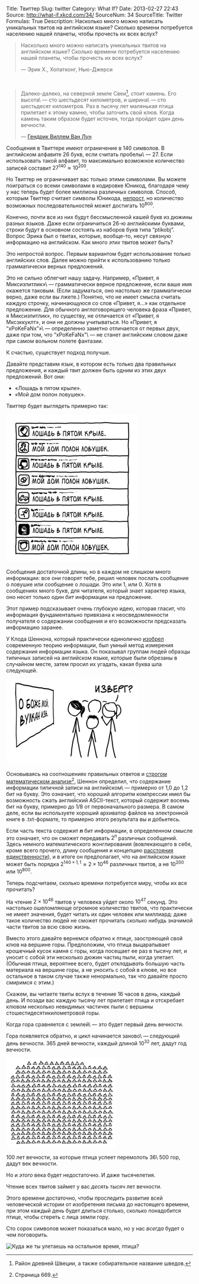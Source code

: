 Title: Твиттер
Slug: twitter
Category: What If?
Date: 2013-02-27 22:43
Source: http://what-if.xkcd.com/34/
SourceNum: 34
SourceTitle: Twitter
Formulas: True
Description: Насколько много можно написать уникальных твитов на английском языке? Сколько времени потребуется населению нашей планеты, чтобы прочесть их всех вслух?

> Насколько много можно написать уникальных твитов на английском языке? Сколько времени потребуется населению нашей планеты, чтобы прочесть их всех вслух?
>
> — Эрик Х., Хопатконг, Нью-Джерси

&nbsp;

> Далеко-далеко, на северной земле Свеи[^a], стоит камень. Его высота\ — сто шестьдесят километров, и ширина\ — сто шестьдесят километров. Раз в тысячу лет маленькая птица прилетает к этому камню, чтобы заточить свой клюв. Когда камень таким образом будет источен, тогда пройдет один день вечности.
>
> — [Гендрик Виллем Ван Лун][1]

[^a]: Район древней Швеции, а также собирательное название шведов.

Сообщения в Твиттере имеют ограничение в 140 символов. В английском алфавите 26 букв, если считать пробелы\ — 27. Если использовать такой алфавит, то максимально возможное количество записей составит $27^{140} \approx 10^{200}$.

Но Твиттер не ограничивает вас только этими символами. Вы можете поиграться со всеми символами в кодировке Юникод, благодаря чему у нас теперь будет более миллиона различных символов. Способ, которым Твиттер считает символы Юникода, [непрост][2], но количество возможных последовательностей может достигать $10^{800}$.

Конечно, почти все из них будут бессмысленной кашей букв из дюжины разных языков. Даже если ограничиться 26-ю английскими буквами, строки будут в основном состоять из наборов букв типа “ptikobj”. Вопрос Эрика был о твитах, которые, вообще-то, несут связную информацию на английском. Как много *этих* твитов может быть?

Это непростой вопрос. Первым вариантом будет использование только английских слов. Далее можно прийти к использованию только грамматически верных предложений.

Это не сильно облегчит нашу задачу. Например, «Привет, я Миксизпитлик»\ — грамматически верное предложение, если ваше имя окажется таковым. (Если задуматься, оно настолько же грамматически верно, даже если вы лжете.) Понятно, что не имеет смысла считать каждую строчку, начинающуюся со слов «Привет, я…» как отдельное предложение. Для обычного англоговорящего человека фраза «Привет, я Миксизпитлик», по существу, не отличается от «Привет, я Мксзккуклт», и они не должны учитываться. Но «Привет, я “xPoKeFaNx”»\ — определенно заметно отличается от первых двух, даже при том, что “xPoKeFaNx”\ — не станет английским словом даже при самом вольном полете фантазии.

К счастью, существует подход получше.

Давайте представим язык, в котором есть только два правильных предложения, и каждый твит должен быть одним из этих двух предложений. Вот они:

* «Лошадь в пятом крыле».
* «Мой дом полон ловушек».

Твиттер будет выглядеть примерно так:

![](/uploads/034-twitter/twitter_screenshot_ru.png "Я однажды знал маленькое интернет-сообщество, которое повторяло одинаковые шесть реплик беседы в одном и том же порядке больше десяти лет, в то время как сама беседа проходила в заголовках постов.")

Сообщения достаточной длины, но в каждом не слишком много информации: все они говорят тебе, решил человек послать сообщение о ловушке или сообщение о лошади. Это или 1, или 0. Хотя в сообщениях много букв, для читателя, который знает характер языка, оно несет только один *бит* информации на предложение.

Этот пример подсказывает очень глубокую идею, которая гласит, что информация фундаментально привязана к неосведомленности получателя о содержании сообщения и его возможности предсказать информацию заранее.

У Клода Шеннона, который практически единолично [изобрел][3] современную теорию информации, был умный метод измерения содержания информации языка. Он показывал группам людей образцы типичных записей на английском языке, которые были обрезаны в случайном месте, затем просил их угадать, какая буква шла следующей.

![](/uploads/034-twitter/twitter_volcano_ru.png "Вулкан угрожает наводнить город информацией.")

Основываясь на соотношениях правильных ответов и [строгом математическом анализе][4][^b], Шеннон определил, что содержание информации типичной записи на английском\ — примерно от 1,0 до 1,2 бит на букву. Это означает, что хороший алгоритм компрессии имел бы возможность сжать английский ASCII-текст, который содержит восемь бит на букву, примерно до 1/8 от первоначального размера. В самом деле, если вы используете хороший архиватор файлов на электронной книге в .txt-формате, то примерно этого результата вы и добьетесь.

[^b]: Страница 669.

Если часть текста содержит **_n_** бит информации, в определенном смысле это означает, что он сможет передавать $2^n$ различных сообщений. Здесь немного математического жонглирования (вовлекающего в себя, кроме всего прочего, длину сообщения и концепцию [расстояния единственности][5]), и в итоге он предполагает, что на английском языке может быть порядка $2^{140\times1{,}1} \approx 2\times10^{46}$ различных твитов, а не $10^{200}$ или $10^{800}$.

Теперь подсчитаем, сколько времени потребуется миру, чтобы их все прочитать?

На чтение $2\times10^{46}$ твитов у человека уйдет около $10^{47}$ секунд. Это настолько ошеломляюще огромное количество твитов, что практически не имеет значения, будет читать их один человек или миллиард: даже такое количество людей не сможет прочитать сколько нибудь значимой части твитов за всю свою жизнь.

Вместо этого давайте вернемся обратно к птице, заостряющей свой клюв на вершине горы. Предположим, что птица выцарапывает крошечный кусок камня с горы, когда посещает ее раз в тысячу лет, и уносит с собой эти несколько дюжин частиц пыли, когда улетает. (Обычная птица, вероятнее всего, будет *откладывать* большую часть материала на вершине горы, а не уносить с собой в клюве, но все остальное в таком случае также ненормально, так что давайте просто смиримся с этим.)

Скажем, вы читаете твиты вслух в течение 16 часов в день, каждый день. И позади вас каждую тысячу лет прилетает птица и отскребает клювом несколько невидимых частичек пыли с вершины стошестидесятикилометровой горы.

Когда гора сравняется с землей\ — это будет первый день вечности.

Гора появляется обратно, и цикл начинается заново\ — следующий день вечности. 365 дней вечности, каждый длиной $10^{32}$ лет, дадут год вечности.

![](/uploads/034-twitter/twitter_mountains.png "Годы пролетают так быстро.")

100 лет вечности, за которые птица успеет перемолоть 36\ 500 гор, дадут век вечности.

Но и *этого* века будет недостаточно. И даже тысячелетия.

Чтение всех твитов займет у вас *десять тысяч* лет вечности.

Этого времени достаточно, чтобы проследить развитие всей человеческой истории от изобретения письма до настоящего времени, при этом каждый день будет длиться столько, сколько понадобится птице, чтобы стереть с лица земли гору.

Сто сорок символов может показаться мало, но у нас *всегда* будет о чем поговорить.

![](/uploads/034-twitter/twitter_adblockpleaseno_bird.png "Куда же ты улетаешь на остальное время, птица?")

[1]: http://books.google.com/books?id=RskHAAAAIAAJ&pg=PA1#v=onepage&q&f=false

[2]: https://dev.twitter.com/docs/counting-characters

[3]: https://pdf.yt/d/nl-WZBa8gJFI8QNh

[4]: http://languagelog.ldc.upenn.edu/myl/Shannon1950.pdf

[5]: http://ru.wikipedia.org/wiki/Расстояние_единственности
